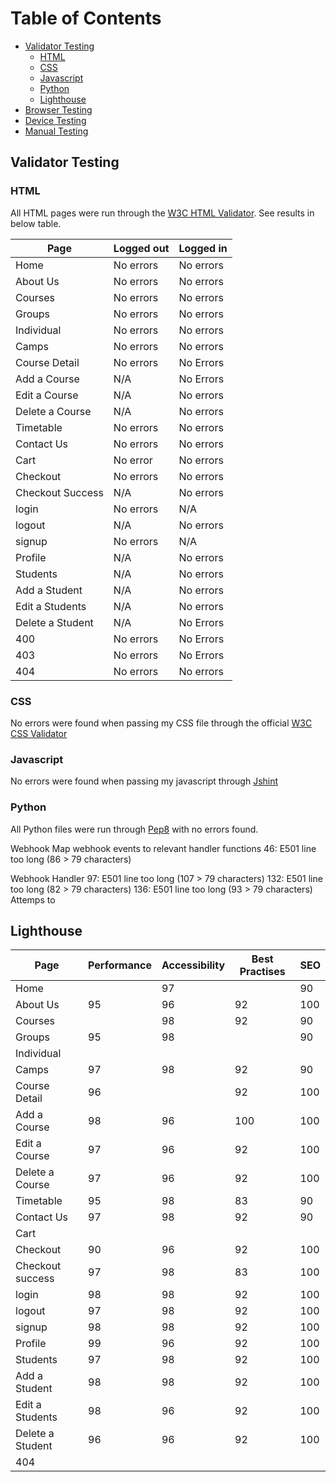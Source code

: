 # Table of Contents

- [Validator Testing](#validator-testing)
  * [HTML](#html)
  * [CSS](#css)
  * [Javascript](#javascript)
  * [Python](#python)
  * [Lighthouse](#lighthouse)
- [Browser Testing](#browser-testing)
- [Device Testing](#device-testing)
- [Manual Testing](#manual-testing)

## Validator Testing

### HTML

All HTML pages were run through the [W3C HTML Validator](https://validator.w3.org/). See results in below table.

| Page             	| Logged out 	| Logged in  	|
|------------------	|------------	|------------	|
| Home             	| No errors  	| No errors  	|
| About Us         	| No errors  	| No errors  	|
| Courses          	| No errors  	| No errors  	|
| Groups           	| No errors  	| No errors  	|
| Individual       	| No errors  	| No errors  	|
| Camps            	| No errors  	| No errors  	|
| Course Detail    	| No errors  	| No Errors  	|
| Add a Course     	| N/A        	| No Errors  	|
| Edit a Course    	| N/A        	| No errors  	|
| Delete a Course  	| N/A        	| No errors  	|
| Timetable        	| No errors  	| No errors  	|
| Contact Us       	| No errors  	| No errors  	|
| Cart             	| No error   	| No errors  	|
| Checkout         	| No errors  	| No errors  	|
| Checkout Success  | N/A       	| No errors  	|
| login            	| No errors  	| N/A        	|
| logout           	| N/A        	| No errors  	|
| signup           	| No errors  	| N/A        	|
| Profile          	| N/A        	| No errors  	|
| Students         	| N/A        	| No errors  	|
| Add a Student    	| N/A        	| No errors  	|
| Edit a Students  	| N/A        	| No errors  	|
| Delete a Student 	| N/A        	| No Errors  	|
| 400              	| No errors  	| No Errors  	|
| 403              	| No errors  	| No Errors  	|
| 404              	| No errors  	| No errors  	|


### CSS
No errors were found when passing my CSS file through the official [W3C CSS Validator](https://jigsaw.w3.org/css-validator/)

### Javascript

No errors were found when passing my javascript through [Jshint](https://jshint.com/)

### Python

All Python files were run through [Pep8](https://pep8ci.herokuapp.com/) with no errors found. 

Webhook
 Map webhook events to relevant handler functions
 46: E501 line too long (86 > 79 characters)

Webhook Handler
97: E501 line too long (107 > 79 characters)
132: E501 line too long (82 > 79 characters)
136: E501 line too long (93 > 79 characters)
Attemps to 

## Lighthouse

| Page             	| Performance 	| Accessibility 	| Best Practises 	| SEO 	|
|------------------	|-------------	|---------------	|----------------	|-----	|
| Home             	|             	| 97            	|                	| 90  	|
| About Us         	| 95          	| 96            	| 92             	| 100 	|
| Courses          	|             	| 98            	| 92             	| 90  	|
| Groups           	| 95          	| 98            	|                	| 90  	|
| Individual       	|             	|               	|                	|     	|
| Camps            	| 97          	| 98            	| 92             	| 90  	|
| Course Detail    	| 96          	|               	| 92             	| 100 	|
| Add a Course     	| 98          	| 96            	| 100            	| 100 	|
| Edit a Course    	| 97          	| 96            	| 92             	| 100 	|
| Delete a Course  	| 97          	| 96            	| 92             	| 100 	|
| Timetable        	| 95          	| 98            	| 83             	| 90  	|
| Contact Us       	| 97          	| 98            	| 92             	| 90  	|
| Cart             	|             	|               	|                	|     	|
| Checkout         	| 90          	| 96            	| 92             	| 100 	|
| Checkout success 	| 97          	| 98            	| 83             	| 100 	|
| login            	| 98          	| 98            	| 92             	| 100 	|
| logout           	| 97          	| 98            	| 92             	| 100 	|
| signup           	| 98          	| 98            	| 92             	| 100 	|
| Profile          	| 99          	| 96            	| 92             	| 100 	|
| Students         	| 97          	| 98            	| 92             	| 100 	|
| Add a Student    	| 98          	| 98            	| 92             	| 100 	|
| Edit a Students  	| 98          	| 96            	| 92             	| 100 	|
| Delete a Student 	| 96          	| 96            	| 92             	| 100 	|
| 404              	|             	|               	|                	|     	|